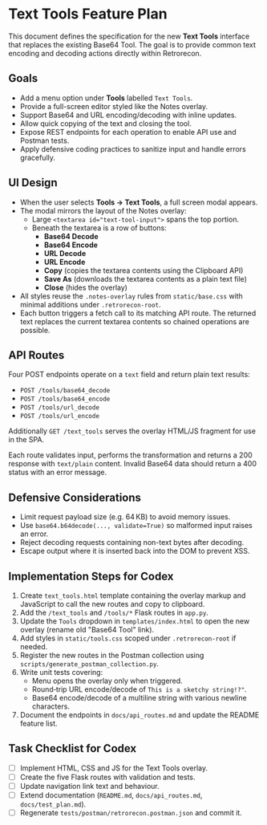 # Text Tools Feature Plan

This document defines the specification for the new **Text Tools** interface that replaces the existing Base64 Tool. The goal is to provide common text encoding and decoding actions directly within Retrorecon.

## Goals
- Add a menu option under **Tools** labelled `Text Tools`.
- Provide a full-screen editor styled like the Notes overlay.
- Support Base64 and URL encoding/decoding with inline updates.
- Allow quick copying of the text and closing the tool.
- Expose REST endpoints for each operation to enable API use and Postman tests.
- Apply defensive coding practices to sanitize input and handle errors gracefully.

## UI Design
- When the user selects **Tools → Text Tools**, a full screen modal appears.
- The modal mirrors the layout of the Notes overlay:
  - Large `<textarea id="text-tool-input">` spans the top portion.
  - Beneath the textarea is a row of buttons:
    - **Base64 Decode**
    - **Base64 Encode**
    - **URL Decode**
    - **URL Encode**
    - **Copy** (copies the textarea contents using the Clipboard API)
    - **Save As** (downloads the textarea contents as a plain text file)
    - **Close** (hides the overlay)
- All styles reuse the `.notes-overlay` rules from `static/base.css` with minimal additions under `.retrorecon-root`.
- Each button triggers a fetch call to its matching API route. The returned text replaces the current textarea contents so chained operations are possible.

## API Routes
Four POST endpoints operate on a `text` field and return plain text results:
- `POST /tools/base64_decode`
- `POST /tools/base64_encode`
- `POST /tools/url_decode`
- `POST /tools/url_encode`

Additionally `GET /text_tools` serves the overlay HTML/JS fragment for use in the SPA.

Each route validates input, performs the transformation and returns a 200 response with `text/plain` content. Invalid Base64 data should return a 400 status with an error message.

## Defensive Considerations
- Limit request payload size (e.g. 64 KB) to avoid memory issues.
- Use `base64.b64decode(..., validate=True)` so malformed input raises an error.
- Reject decoding requests containing non-text bytes after decoding.
- Escape output where it is inserted back into the DOM to prevent XSS.

## Implementation Steps for Codex
1. Create `text_tools.html` template containing the overlay markup and JavaScript to call the new routes and copy to clipboard.
2. Add the `/text_tools` and `/tools/*` Flask routes in `app.py`.
3. Update the `Tools` dropdown in `templates/index.html` to open the new overlay (rename old "Base64 Tool" link).
4. Add styles in `static/tools.css` scoped under `.retrorecon-root` if needed.
5. Register the new routes in the Postman collection using `scripts/generate_postman_collection.py`.
6. Write unit tests covering:
   - Menu opens the overlay only when triggered.
   - Round‑trip URL encode/decode of `This is a sketchy string!?"`.
   - Base64 encode/decode of a multiline string with various newline characters.
7. Document the endpoints in `docs/api_routes.md` and update the README feature list.

## Task Checklist for Codex
- [ ] Implement HTML, CSS and JS for the Text Tools overlay.
- [ ] Create the five Flask routes with validation and tests.
- [ ] Update navigation link text and behaviour.
- [ ] Extend documentation (`README.md`, `docs/api_routes.md`, `docs/test_plan.md`).
- [ ] Regenerate `tests/postman/retrorecon.postman.json` and commit it.
